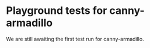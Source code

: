 # Playground tests for canny-armadillo
We are still awaiting the first test run for canny-armadillo.
